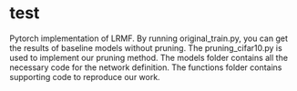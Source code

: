 # test
Pytorch implementation of LRMF.
By running original_train.py, you can get the results of baseline models without pruning. The pruning_cifar10.py is used to implement our pruning method. The models folder contains all the necessary code for the network definition. The functions folder contains supporting code to reproduce our work.
